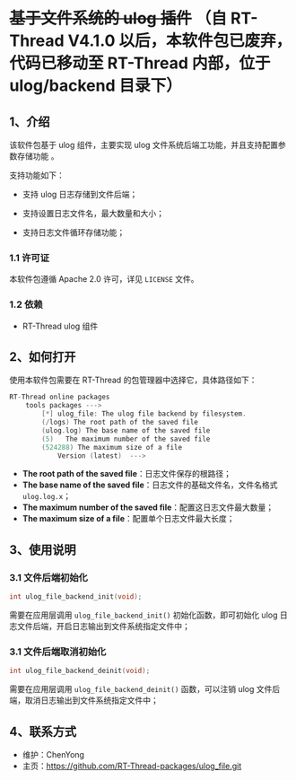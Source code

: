 # ~~基于文件系统的 ulog 插件~~ （自 RT-Thread V4.1.0 以后，本软件包已废弃，代码已移动至 RT-Thread 内部，位于 ulog/backend 目录下）

## 1、介绍

该软件包基于 ulog 组件，主要实现 ulog 文件系统后端工功能，并且支持配置参数存储功能 。

支持功能如下：

- 支持 ulog 日志存储到文件后端；

- 支持设置日志文件名，最大数量和大小；
- 支持日志文件循环存储功能；

### 1.1 许可证

本软件包遵循 Apache 2.0 许可，详见 `LICENSE` 文件。

### 1.2 依赖

- RT-Thread ulog 组件

## 2、如何打开

使用本软件包需要在 RT-Thread 的包管理器中选择它，具体路径如下： 

```c
RT-Thread online packages
    tools packages --->
        [*] ulog_file: The ulog file backend by filesystem.
        (/logs) The root path of the saved file
        (ulog.log) The base name of the saved file
        (5)   The maximum number of the saved file
        (524288) The maximum size of a file
            Version (latest)  --->
```

- **The root path of the saved file**：日志文件保存的根路径；
- **The base name of the saved file**：日志文件的基础文件名，文件名格式 `ulog.log.x`；
- **The maximum number of the saved file**：配置这日志文件最大数量；
- **The maximum size of a file**：配置单个日志文件最大长度；

## 3、使用说明

### 3.1 文件后端初始化

```c
int ulog_file_backend_init(void);
```

需要在应用层调用 `ulog_file_backend_init()` 初始化函数，即可初始化 ulog 日志文件后端，开启日志输出到文件系统指定文件中；

### 3.1 文件后端取消初始化

```c
int ulog_file_backend_deinit(void);
```

需要在应用层调用 `ulog_file_backend_deinit()` 函数，可以注销 ulog 文件后端，取消日志输出到文件系统指定文件中；

## 4、联系方式

- 维护：ChenYong
- 主页：<https://github.com/RT-Thread-packages/ulog_file.git>
